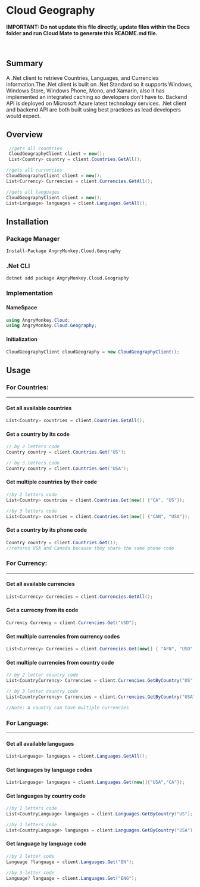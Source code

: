 # Cloud Geography

 **IMPORTANT: Do not update this file directly, update files within the Docs folder and run Cloud Mate to generate this README.md file.**

<br/>

## Summary
A .Net client to retrieve Countries, Languages, and Currencies information.The .Net client is built on .Net Standard so it supports Windows, Windows Store, Windows Phone, Mono, and Xamarin, also it has implemented an integrated caching so developers don't have to. Backend API is deployed on Microsoft Azure latest technology services. .Net client and backend API are both built using best practices as lead developers would expect.


## Overview
```cs
 //gets all countries
 CloudGeographyClient client = new();
 List<Country> country = client.Countries.GetAll();
```

```cs
//gets all currencies
CloudGeographyClient client = new();
List<Currency> Currencies = client.Currencies.GetAll();
```

```cs
//gets all languages
CloudGeographyClient client = new();
List<Language> languages = client.Languages.GetAll();
```

## Installation


### Package Manager

```batch
Install-Package AngryMonkey.Cloud.Geography
```

### .Net CLI
```
dotnet add package AngryMonkey.Cloud.Geography 
```


### Implementation


#### NameSpace

```cs     
using AngryMonkey.Cloud;
using AngryMonkey.Cloud.Geography;
```

#### Initialization

```cs
CloudGeographyClient cloudGeography = new CloudGeographyClient();
```


## Usage
 

### For Countries:
---

#### Get all available countries

```cs
List<Country> countries = client.Countries.GetAll();
```

#### Get a country by its code

 ```cs
 // by 2 letters code
Country country = client.Countries.Get("US");

// by 3 letters code
Country country = client.Countries.Get("USA");
```

#### Get multiple countries by their code
 

```cs
//by 2 letters code
List<Country> countries = client.Countries.Get(new[] {"CA", "US"});

//by 3 letters code
List<Country> countries = client.Countries.Get(new[] {"CAN", "USA"});
```
#### Get a country by its phone code
 

 ```cs
Country country = client.Countries.Get(1);
//returns USA and Canada because they share the same phone code
```

### For Currency:
---

#### Get all available currencies

```cs
List<Currency> Currencies = client.Currencies.GetAll();
```
#### Get a currecny from its code
 ```cs
Currency Currency = client.Currencies.Get("USD");
```
#### Get multiple currencies from currency codes

```cs
List<Currency> Currencies = client.Currencies.Get(new[] { "AFN", "USD" });
```

#### Get  multiple currencies from country code

 ```cs
 // by 2 letter country code
List<CountryCurrency> Currencies = client.Currencies.GetByCountry("US");

 // by 3 letter country code
List<CountryCurrency> Currencies = client.Currencies.GetByCountry("USA");

//Note: A country can have multiple currencies
```

### For Language:
---

#### Get all available langugaes

```cs
List<Language> languages = client.Languages.GetAll();
```

#### Get languages by language codes

```cs
List<Language> languages = client.Languages.Get(new[]{"USA","CA"});
```

#### Get languages by country code

```cs
//by 2 letters code
List<CountryLanguage> languages = client.Languages.GetByCountry("US");

//by 3 letters code
List<CountryLanguage> languages = client.Languages.GetByCountry("USA");
```

#### Get language by language code

 ```cs
 //by 2 letter code
Language ?language = client.Languages.Get("EN");

//by 3 letter code
Language? language = client.Languages.Get("ENG");
```
